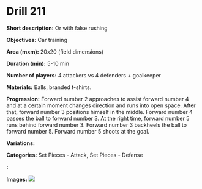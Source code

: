 # Drill 211

**Short description:**
Or with false rushing

**Objectives:**
Car training

**Area (mxm):**
20x20 (field dimensions)

**Duration (min):**
5-10 min

**Number of players:**
4 attackers vs 4 defenders + goalkeeper

**Materials:**
Balls, branded t-shirts.

**Progression:**
Forward number 2 approaches to assist forward number 4 and at a certain moment changes direction and runs into open space. After that, forward number 3 positions himself in the middle. Forward number 4 passes the ball to forward number 3. At the right time, forward number 5 runs behind forward number 3. Forward number 3 backheels the ball to forward number 5. Forward number 5 shoots at the goal.

**Variations:**


**Categories:**
Set Pieces - Attack, Set Pieces - Defense

**:**


**Images:**
![](https://www.coachingfutsal.com/\images\c70c16bfbb423b4136593097d8b7f2b89227f12c6a3148e90fec03b08958d45023e403833fe6ecbab7ab2e5d88e9f7770cdc1fa6a535eeeb2a8fe3408e1a1bb14da4d1d20661a.jpg)

